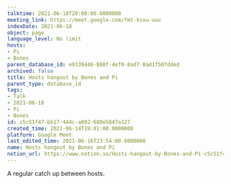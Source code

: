 ```yaml
---
talktime: 2021-06-18T20:00:00.0000000
meeting_link: https://meet.google.com/fmt-ksxu-uuv
indexDate: 2021-06-18
object: page
language_level: No limit
hosts:
- Pi
- Bones
parent_database_id: e9339446-880f-4ef0-8ad7-8ad1f507dded
archived: false
title: Hosts hangout by Bones and Pi
parent_type: database_id
tags:
- Talk
- 2021-06-18
- Pi
- Bones
id: c5c51f47-bb17-444c-a802-688e5847a127
created_time: 2021-06-14T19:01:00.0000000
platform: Google Meet
last_edited_time: 2021-06-16T23:54:00.0000000
name: Hosts hangout by Bones and Pi
notion_url: https://www.notion.so/Hosts-hangout-by-Bones-and-Pi-c5c51f47bb17444ca802688e5847a127
---
```


A regular catch up between hosts.


